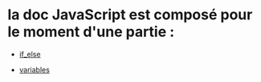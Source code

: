# la doc JavaScript est composé pour le moment d'une partie : 

* [if_else](if_else.md)

* [variables](variables.md)